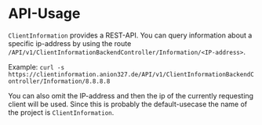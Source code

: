 # API-Usage

`ClientInformation` provides a REST-API.
You can query information about a specific ip-address by using the route `/API/v1/ClientInformationBackendController/Information/<IP-address>`.

Example: `curl -s https://clientinformation.anion327.de/API/v1/ClientInformationBackendController/Information/8.8.8.8`

You can also omit the IP-address and then the ip of the currently requesting client will be used.
Since this is probably the default-usecase the name of the project is `ClientInformation`.
